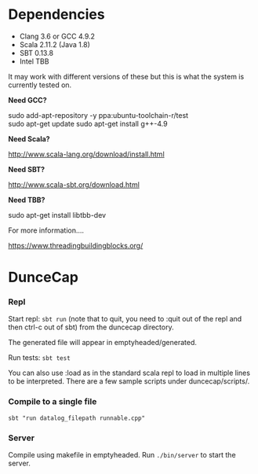 # Dependencies

* Clang 3.6 or GCC 4.9.2
* Scala 2.11.2 (Java 1.8)
* SBT 0.13.8
* Intel TBB

It may work with different versions of these but this is what the system is currently tested on.

**Need GCC?**

sudo add-apt-repository -y ppa:ubuntu-toolchain-r/test  
sudo apt-get update
sudo apt-get install g++-4.9

**Need Scala?**

http://www.scala-lang.org/download/install.html

**Need SBT?**

http://www.scala-sbt.org/download.html

**Need TBB?**

sudo apt-get install libtbb-dev

For more information....

https://www.threadingbuildingblocks.org/

# DunceCap

### Repl

Start repl: `sbt run` (note that to quit, you need to :quit out of the repl and then ctrl-c out of sbt) from the duncecap directory.

The generated file will appear in emptyheaded/generated.

Run tests: `sbt test`

You can also use :load as in the standard scala repl to load in multiple lines to be interpreted. There are a few sample scripts under duncecap/scripts/.   

### Compile to a single file

`sbt "run datalog_filepath runnable.cpp"`

### Server

Compile using makefile in emptyheaded. Run `./bin/server` to start the server.

